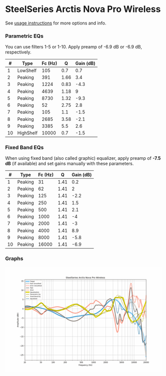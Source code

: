 # SteelSeries Arctis Nova Pro Wireless
See [usage instructions](https://github.com/jaakkopasanen/AutoEq#usage) for more options and info.

### Parametric EQs
You can use filters 1-5 or 1-10. Apply preamp of -6.9 dB or -6.9 dB, respectively.

|   # | Type      |   Fc (Hz) |    Q |   Gain (dB) |
|-----|-----------|-----------|------|-------------|
|   1 | LowShelf  |       105 | 0.7  |         0.7 |
|   2 | Peaking   |       391 | 1.66 |         3.4 |
|   3 | Peaking   |      1224 | 0.83 |        -4.3 |
|   4 | Peaking   |      4639 | 1.18 |         9   |
|   5 | Peaking   |      8730 | 1.32 |        -9.3 |
|   6 | Peaking   |        52 | 2.75 |         2.8 |
|   7 | Peaking   |       105 | 1.1  |        -1.5 |
|   8 | Peaking   |      2685 | 3.58 |        -2.1 |
|   9 | Peaking   |      3385 | 5.5  |         2.6 |
|  10 | HighShelf |     10000 | 0.7  |        -1.5 |

### Fixed Band EQs
When using fixed band (also called graphic) equalizer, apply preamp of **-7.5 dB** (if available) and set gains manually with these parameters.

|   # | Type    |   Fc (Hz) |    Q |   Gain (dB) |
|-----|---------|-----------|------|-------------|
|   1 | Peaking |        31 | 1.41 |         0.2 |
|   2 | Peaking |        62 | 1.41 |         2   |
|   3 | Peaking |       125 | 1.41 |        -2.2 |
|   4 | Peaking |       250 | 1.41 |         1.5 |
|   5 | Peaking |       500 | 1.41 |         2.1 |
|   6 | Peaking |      1000 | 1.41 |        -4   |
|   7 | Peaking |      2000 | 1.41 |        -3   |
|   8 | Peaking |      4000 | 1.41 |         8.9 |
|   9 | Peaking |      8000 | 1.41 |        -5.8 |
|  10 | Peaking |     16000 | 1.41 |        -6.9 |

### Graphs
![](./SteelSeries%20Arctis%20Nova%20Pro%20Wireless.png)
